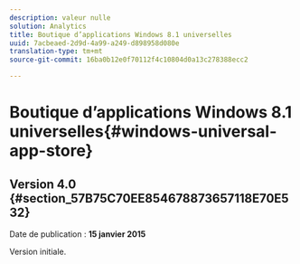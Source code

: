 ```yaml
---
description: valeur nulle
solution: Analytics
title: Boutique d’applications Windows 8.1 universelles
uuid: 7acbeaed-2d9d-4a99-a249-d898958d080e
translation-type: tm+mt
source-git-commit: 16ba0b12e0f70112f4c10804d0a13c278388ecc2

---
```



# Boutique d’applications Windows 8.1 universelles{#windows-universal-app-store}

## Version 4.0 {#section_57B75C70EE854678873657118E70E532}

Date de publication : **15 janvier 2015**

Version initiale.
